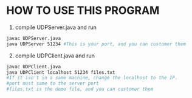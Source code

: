 # HOW TO USE THIS PROGRAM
1. compile UDPServer.java and run
```sh
javac UDPServer.java
java UDPServer 51234 #This is your port, and you can customer them
```
2. compile UDPClient.java and run
```sh
javac UDPClient.java
java UDPClient localhost 51234 files.txt 
#If it isn't in a same machine, change the localhost to the IP.
#port must same to the server port
#files.txt is the demo file, and you can customer them
```